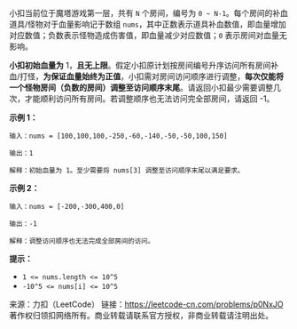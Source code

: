 小扣当前位于魔塔游戏第一层，共有 ```N``` 个房间，编号为 ```0 ~ N-1```。每个房间的补血道具/怪物对于血量影响记于数组 ```nums```，其中正数表示道具补血数值，即血量增加对应数值；负数表示怪物造成伤害值，即血量减少对应数值；```0``` 表示房间对血量无影响。

**小扣初始血量为** 1，**且无上限**。假定小扣原计划按房间编号升序访问所有房间补血/打怪，**为保证血量始终为正值**，小扣需对房间访问顺序进行调整，**每次仅能将一个怪物房间（负数的房间）调整至访问顺序末尾**。请返回小扣最少需要调整几次，才能顺利访问所有房间。若调整顺序也无法访问完全部房间，请返回 -1。

**示例 1：**
```
输入：nums = [100,100,100,-250,-60,-140,-50,-50,100,150]

输出：1

解释：初始血量为 1。至少需要将 nums[3] 调整至访问顺序末尾以满足要求。
```
**示例 2：**
```
输入：nums = [-200,-300,400,0]

输出：-1

解释：调整访问顺序也无法完成全部房间的访问。
```
**提示：**

* ```1 <= nums.length <= 10^5```
* ```-10^5 <= nums[i] <= 10^5```

来源：力扣（LeetCode）
链接：https://leetcode-cn.com/problems/p0NxJO
著作权归领扣网络所有。商业转载请联系官方授权，非商业转载请注明出处。